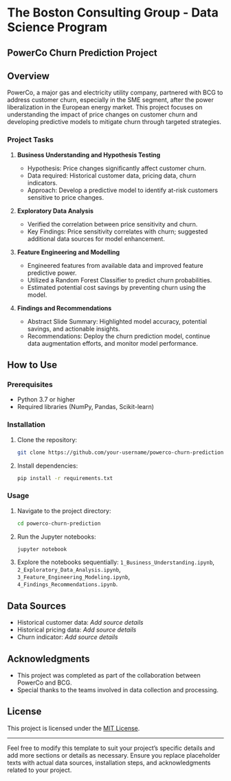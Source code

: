 # The Boston Consulting Group - Data Science Program

## PowerCo Churn Prediction Project

## Overview

PowerCo, a major gas and electricity utility company, partnered with BCG to address customer churn, especially in the SME segment, after the power liberalization in the European energy market. This project focuses on understanding the impact of price changes on customer churn and developing predictive models to mitigate churn through targeted strategies.

### Project Tasks

1. **Business Understanding and Hypothesis Testing**
   - Hypothesis: Price changes significantly affect customer churn.
   - Data required: Historical customer data, pricing data, churn indicators.
   - Approach: Develop a predictive model to identify at-risk customers sensitive to price changes.

2. **Exploratory Data Analysis**
   - Verified the correlation between price sensitivity and churn.
   - Key Findings: Price sensitivity correlates with churn; suggested additional data sources for model enhancement.

3. **Feature Engineering and Modelling**
   - Engineered features from available data and improved feature predictive power.
   - Utilized a Random Forest Classifier to predict churn probabilities.
   - Estimated potential cost savings by preventing churn using the model.

4. **Findings and Recommendations**
   - Abstract Slide Summary: Highlighted model accuracy, potential savings, and actionable insights.
   - Recommendations: Deploy the churn prediction model, continue data augmentation efforts, and monitor model performance.

## How to Use

### Prerequisites

- Python 3.7 or higher
- Required libraries (NumPy, Pandas, Scikit-learn)

### Installation

1. Clone the repository:

   ```bash
   git clone https://github.com/your-username/powerco-churn-prediction.git
   ```

2. Install dependencies:

   ```bash
   pip install -r requirements.txt
   ```

### Usage

1. Navigate to the project directory:

   ```bash
   cd powerco-churn-prediction
   ```

2. Run the Jupyter notebooks:

   ```bash
   jupyter notebook
   ```

3. Explore the notebooks sequentially: `1_Business_Understanding.ipynb`, `2_Exploratory_Data_Analysis.ipynb`, `3_Feature_Engineering_Modeling.ipynb`, `4_Findings_Recommendations.ipynb`.

## Data Sources

- Historical customer data: _Add source details_
- Historical pricing data: _Add source details_
- Churn indicator: _Add source details_

## Acknowledgments

- This project was completed as part of the collaboration between PowerCo and BCG.
- Special thanks to the teams involved in data collection and processing.

## License

This project is licensed under the [MIT License](LICENSE).

---

Feel free to modify this template to suit your project’s specific details and add more sections or details as necessary. Ensure you replace placeholder texts with actual data sources, installation steps, and acknowledgments related to your project.
